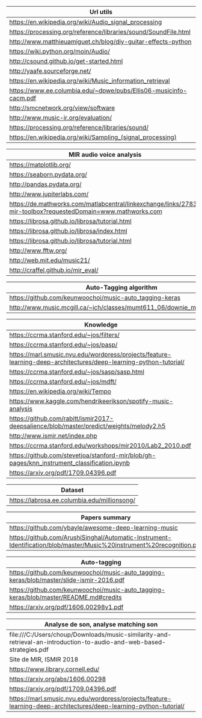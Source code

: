 | Url utils |
|----------|
| https://en.wikipedia.org/wiki/Audio_signal_processing |
| https://processing.org/reference/libraries/sound/SoundFile.html |
| http://www.matthieuamiguet.ch/blog/diy-guitar-effects-python |
| https://wiki.python.org/moin/Audio/ |
| http://csound.github.io/get-started.html |
| http://yaafe.sourceforge.net/ |
| https://en.wikipedia.org/wiki/Music_information_retrieval |
| https://www.ee.columbia.edu/~dpwe/pubs/Ellis06-musicinfo-cacm.pdf |
| http://smcnetwork.org/view/software |
| http://www.music-ir.org/evaluation/ |
| https://processing.org/reference/libraries/sound/ |
| https://en.wikipedia.org/wiki/Sampling_(signal_processing) |

| MIR audio voice analysis|
|----------|
| https://matplotlib.org/ |
| https://seaborn.pydata.org/ |
| http://pandas.pydata.org/ |
| http://www.jupiterlabs.com/ |
| https://de.mathworks.com/matlabcentral/linkexchange/links/2783-mir-toolbox?requestedDomain=www.mathworks.com |
| https://librosa.github.io/librosa/tutorial.html |
| https://librosa.github.io/librosa/index.html |
| https://librosa.github.io/librosa/tutorial.html |
| http://www.fftw.org/ |
| http://web.mit.edu/music21/ |
| http://craffel.github.io/mir_eval/ |

| Auto-Tagging algorithm |
|----------|
| https://github.com/keunwoochoi/music-auto_tagging-keras |
| http://www.music.mcgill.ca/~ich/classes/mumt611_06/downie_mir_arist37.pdf |


| Knowledge |
|----------|
| https://ccrma.stanford.edu/~jos/filters/  |
| https://ccrma.stanford.edu/~jos/pasp/  |
| https://marl.smusic.nyu.edu/wordpress/projects/feature-learning-deep-architectures/deep-learning-python-tutorial/  |
| https://ccrma.stanford.edu/~jos/sasp/sasp.html  |
| https://ccrma.stanford.edu/~jos/mdft/  |
|  https://en.wikipedia.org/wiki/Tempo |
|  https://www.kaggle.com/hendrikeerikson/spotify-music-analysis |
|  https://github.com/rabitt/ismir2017-deepsalience/blob/master/predict/weights/melody2.h5 |
| http://www.ismir.net/index.php  |
| https://ccrma.stanford.edu/workshops/mir2010/Lab2_2010.pdf |
| https://github.com/stevetjoa/stanford-mir/blob/gh-pages/knn_instrument_classification.ipynb |
| https://arxiv.org/pdf/1709.04396.pdf |

| Dataset |
|----------|
| https://labrosa.ee.columbia.edu/millionsong/  |


| Papers summary |
|----------|
| https://github.com/ybayle/awesome-deep-learning-music  |
| https://github.com/ArushiSinghal/Automatic-Instrument-Identification/blob/master/Music%20instrument%20recognition.pdf  |

| Auto-tagging |
|----------|
| https://github.com/keunwoochoi/music-auto_tagging-keras/blob/master/slide-ismir-2016.pdf |
| https://github.com/keunwoochoi/music-auto_tagging-keras/blob/master/README.md#credits |
| https://arxiv.org/pdf/1606.00298v1.pdf |

| Analyse de son, analyse matching son |
|----------|
| file:///C:/Users/choup/Downloads/music-similarity-and-retrieval-an-introduction-to-audio-and-web-based-strategies.pdf |
| Site de MIR, ISMIR 2018 |
| https://www.library.cornell.edu/ |
| https://arxiv.org/abs/1606.00298 |
| https://arxiv.org/pdf/1709.04396.pdf |
| https://marl.smusic.nyu.edu/wordpress/projects/feature-learning-deep-architectures/deep-learning-python-tutorial/ |
